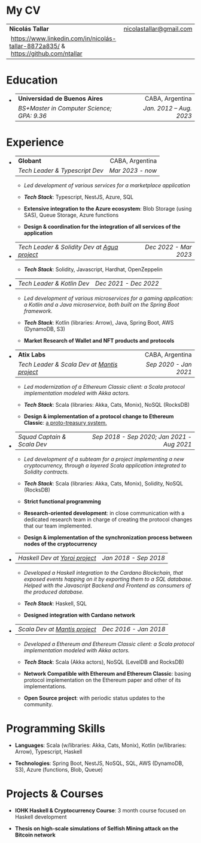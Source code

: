 <h1>My CV</h1>
<body>
<table>
<tbody>
<tr class="odd">
<td style="text-align: left;"><strong>Nicolás Tallar</strong></td>
<td style="text-align: left;"> <a href="mailto:nicolastallar@gmail.com">nicolastallar@gmail.com</a></td>
</tr>
<tr class="even">
<td style="text-align: left;"> <a href="https://www.linkedin.com/in/nicol%C3%A1s-tallar-8872a835/">https://www.linkedin.com/in/nicolás-tallar-8872a835/</a> &amp;  <a href="https://github.com/ntallar">https://github.com/ntallar</a></td>
<td style="text-align: left;"></td>
</tr>
</tbody>
</table>
<h1 id="education">Education</h1>
<ul>
<li><table>
<tbody>
<tr class="odd">
<td style="text-align: left;"><strong>Universidad de Buenos Aires</strong></td>
<td style="text-align: right;">CABA, Argentina</td>
</tr>
<tr class="even">
<td style="text-align: left;"><em>BS+Master in Computer Science; GPA: 9.36</em></td>
<td style="text-align: right;"><em>Jan. 2012 – Aug. 2023</em></td>
</tr>
</tbody>
</table></li>
</ul>
<h1 id="experience">Experience</h1>
<ul>
<li><table>
<tbody>
<tr class="odd">
<td style="text-align: left;"><strong>Globant</strong></td>
<td style="text-align: right;">CABA, Argentina</td>
</tr>
<tr class="even">
<td style="text-align: left;"><em>Tech Leader &amp; Typescript Dev</em></td>
<td style="text-align: right;"><em>Mar 2023 - now</em></td>
</tr>
</tbody>
</table>
<ul>
<li><p><em>Led development of various services for a marketplace application</em></p></li>
</ul>
<ul>
<li><p><span> <strong><em>Tech Stack</em></strong><span>: Typescript, NestJS, Azure, SQL </span> </span></p></li>
<li><p><span> <strong>Extensive integration to the Azure ecosystem</strong><span>: Blob Storage (using SAS), Queue Storage, Azure functions </span> </span></p></li>
<li><p><span> <strong>Design &amp; coordination for the integration of all services of the application</strong> </span></p></li>
</ul></li>
<li><table>
<tbody>
<tr class="odd">
<td style="text-align: left;"><em>Tech Leader &amp; Solidity Dev at <a href="https://gitlab.com/atixlabs-oss/agua">Agua project</a></em></td>
<td style="text-align: right;"><em>Dec 2022 - Mar 2023</em></td>
</tr>
</tbody>
</table>
<ul>
<li><p><span> <strong><em>Tech Stack</em></strong><span>: Solidity, Javascript, Hardhat, OpenZeppelin </span> </span></p></li>
</ul></li>
<li><table>
<tbody>
<tr class="odd">
<td style="text-align: left;"><em>Tech Leader &amp; Kotlin Dev</em></td>
<td style="text-align: right;"><em>Dec 2021 - Dec 2022</em></td>
</tr>
</tbody>
</table>
<ul>
<li><p><em>Led development of various microservices for a gaming application: a Kotlin and a Java microservice, both built on the Spring Boot framework.</em></p></li>
</ul>
<ul>
<li><p><span> <strong><em>Tech Stack</em></strong><span>: Kotlin (libraries: Arrow), Java, Spring Boot, AWS (DynamoDB, S3) </span> </span></p></li>
<li><p><span> <strong>Market Research of Wallet and NFT products and protocols</strong> </span></p></li>
</ul></li>
<li><table>
<tbody>
<tr class="odd">
<td style="text-align: left;"><strong>Atix Labs</strong></td>
<td style="text-align: right;">CABA, Argentina</td>
</tr>
<tr class="even">
<td style="text-align: left;"><em>Tech Leader &amp; Scala Dev at <a href="https://github.com/input-output-hk/mantis">Mantis project</a></em></td>
<td style="text-align: right;"><em>Sep 2020 - Jan 2021</em></td>
</tr>
</tbody>
</table>
<ul>
<li><p><em>Led modernization of a Ethereum Classic client: a Scala protocol implementation modeled with Akka actors.</em></p></li>
</ul>
<ul>
<li><p><span> <strong><em>Tech Stack</em></strong><span>: Scala (libraries: Akka, Cats, Monix), NoSQL (RocksDB) </span> </span></p></li>
<li><p><span> <strong>Design &amp; implementation of a protocol change to Ethereum Classic</strong><span>: <a href="https://ecips.ethereumclassic.org/ECIPs/ecip-1098">a proto-treasury system.</a> </span> </span></p></li>
</ul></li>
<li><table>
<tbody>
<tr class="odd">
<td style="text-align: left;"><em>Squad Captain &amp; Scala Dev</em></td>
<td style="text-align: right;"><em>Sep 2018 - Sep 2020; Jan 2021 - Aug 2021</em></td>
</tr>
</tbody>
</table>
<ul>
<li><p><em>Led development of a subteam for a project implementing a new cryptocurrency, through a layered Scala application integrated to Solidity contracts.</em></p></li>
</ul>
<ul>
<li><p><span> <strong><em>Tech Stack</em></strong><span>: Scala (libraries: Akka, Cats, Monix), Solidity, NoSQL (RocksDB) </span> </span></p></li>
<li><p><span> <strong>Strict functional programming</strong> </span></p></li>
<li><p><span> <strong>Research-oriented development</strong><span>: in close communication with a dedicated research team in charge of creating the protocol changes that our team implemented. </span> </span></p></li>
<li><p><span> <strong>Design &amp; implementation of the synchronization process between nodes of the cryptocurrency</strong> </span></p></li>
</ul></li>
<li><table>
<tbody>
<tr class="odd">
<td style="text-align: left;"><em>Haskell Dev at <a href="https://github.com/input-output-hk/project-icarus-importer">Yoroi project</a></em></td>
<td style="text-align: right;"><em>Jan 2018 - Sep 2018</em></td>
</tr>
</tbody>
</table>
<ul>
<li><p><em>Developed a Haskell integration to the Cardano Blockchain, that exposed events happing on it by exporting them to a SQL database. Helped with the Javascript Backend and Frontend as consumers of the produced database.</em></p></li>
</ul>
<ul>
<li><p><span> <strong><em>Tech Stack</em></strong><span>: Haskell, SQL </span> </span></p></li>
<li><p><span> <strong>Designed integration with Cardano network</strong> </span></p></li>
</ul></li>
<li><table>
<tbody>
<tr class="odd">
<td style="text-align: left;"><em>Scala Dev at <a href="https://github.com/input-output-hk/mantis">Mantis project</a></em></td>
<td style="text-align: right;"><em>Dec 2016 - Jan 2018</em></td>
</tr>
</tbody>
</table>
<ul>
<li><p><em>Developed a Ethereum and Ethereum Classic client: a Scala protocol implementation modeled with Akka actors.</em></p></li>
</ul>
<ul>
<li><p><span> <strong><em>Tech Stack</em></strong><span>: Scala (Akka actors), NoSQL (LevelDB and RocksDB) </span> </span></p></li>
<li><p><span> <strong>Network Compatible with Ethereum and Ethereum Classic</strong><span>: basing protocol implementation on the Ethereum paper and other of its implementations. </span> </span></p></li>
<li><p><span> <strong>Open Source project</strong><span>: with periodic status updates to the community. </span> </span></p></li>
</ul></li>
</ul>
<h1 id="programming-skills">Programming Skills</h1>
<ul>
<li><p><span> <strong>Languages</strong><span>: Scala (w/libraries: Akka, Cats, Monix), Kotlin (w/libraries: Arrow), Typescript, Haskell </span> </span></p></li>
<li><p><span> <strong>Technologies</strong><span>: Spring Boot, NestJS, NoSQL, SQL, AWS (DynamoDB, S3), Azure (functions, Blob, Queue) </span> </span></p></li>
</ul>
<h1 id="projects-courses">Projects &amp; Courses</h1>
<ul>
<li><p><span> <strong>IOHK Haskell &amp; Cryptocurrency Course</strong><span>: 3 month course focused on Haskell development </span> </span></p></li>
<li><p><span> <strong>Thesis on high-scale simulations of Selfish Mining attack on the Bitcoin network</strong> </span></p></li>
</ul>
</body>
</html>
